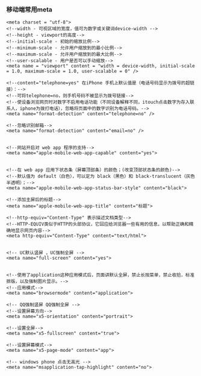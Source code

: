 ### 移动端常用meta    
    <meta charset = "utf-8">
    <!--width - 可视区域的宽度，值可为数字或关键词device-width -->
    <!--height - viewport的高度-->
    <!--initial-scale - 初始的缩放比例-->
    <!--minimum-scale - 允许用户缩放到的最小比例-->
    <!--maximum-scale - 允许用户缩放到的最大比例-->
    <!--user-scalable - 用户是否可以手动缩放-->
    <meta name = "viewport" content = "width = device-width, initial-scale = 1.0, maximum-scale = 1.0, user-scalable = 0" />
    
    <!--content="telephone=yes" 在iPhone 手机上默认值是（电话号码显示为拨号的超链接）：-->
    <!--可将telephone=no，则手机号码不被显示为拨号链接-->
    <!--使设备浏览网页时对数字不启用电话功能（不同设备解释不同，itouch点击数字为存入联系人，iphone为拨打电话），忽略将页面中的数字识别为电话号码。-->
    <meta name="format-detection" content="telephone=no" />
    
    <!--忽略识别邮箱-->
    <meta name="format-detection" content="email=no" />
    
    
    <!--网站开启对 web app 程序的支持-->
    <meta name="apple-mobile-web-app-capable" content="yes">
    
    
    <!--在 web app 应用下状态条（屏幕顶部条）的颜色；(改变顶部状态条的颜色)-->
    <!--默认值为 default（白色），可以定为 black（黑色）和 black-translucent（灰色半透明）；-->
    <meta name="apple-mobile-web-app-status-bar-style" content="black">
    
    <!--添加主屏后的标题-->
    <meta name="apple-mobile-web-app-title" content="标题">
    
    <!--http-equiv="Content-Type" 表示描述文档类型-->
    <!--HTTP-EQUIV类似于HTTP的头部协议，它回应给浏览器一些有用的信息，以帮助正确和精确地显示网页内容-->
    <meta http-equiv="Content-Type" content="text/html">
    
    
    <!-- UC默认竖屏 ，UC强制全屏 -->
    <meta name="full-screen" content="yes">
    
    
    <!--使用了application这种应用模式后，页面讲默认全屏，禁止长按菜单，禁止收拾，标准排版，以及强制图片显示。-->
    <!--应用模式-->
    <meta name="browsermode" content="application">
    
    <!-- QQ强制竖屏 QQ强制全屏 -->
    <!--设置屏幕方向-->
    <meta name="x5-orientation" content="portrait">
    
    <!--设置全屏-->
    <meta name="x5-fullscreen" content="true">
    
    <!--设置屏幕模式-->
    <meta name="x5-page-mode" content="app">
    
    <!-- windows phone 点击无高光 -->
    <meta name="msapplication-tap-highlight" content="no">
